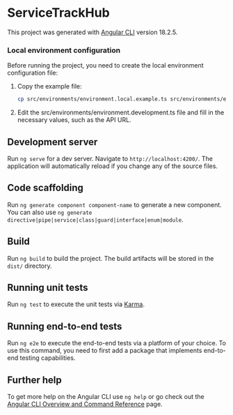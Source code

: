# ServiceTrackHub

This project was generated with [Angular CLI](https://github.com/angular/angular-cli) version 18.2.5.


### Local environment configuration
Before running the project, you need to create the local environment configuration file:

1. Copy the example file:
   ```bash
   cp src/environments/environment.local.example.ts src/environments/environment.development.ts

2. Edit the src/environments/environment.development.ts file and fill in the necessary values, such as the API URL.

## Development server

Run `ng serve` for a dev server. Navigate to `http://localhost:4200/`. The application will automatically reload if you change any of the source files.

## Code scaffolding

Run `ng generate component component-name` to generate a new component. You can also use `ng generate directive|pipe|service|class|guard|interface|enum|module`.

## Build

Run `ng build` to build the project. The build artifacts will be stored in the `dist/` directory.

## Running unit tests

Run `ng test` to execute the unit tests via [Karma](https://karma-runner.github.io).

## Running end-to-end tests

Run `ng e2e` to execute the end-to-end tests via a platform of your choice. To use this command, you need to first add a package that implements end-to-end testing capabilities.

## Further help

To get more help on the Angular CLI use `ng help` or go check out the [Angular CLI Overview and Command Reference](https://angular.dev/tools/cli) page.
